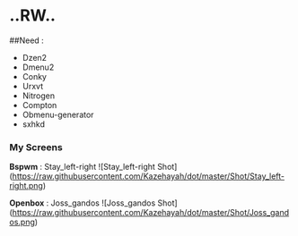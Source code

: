 ..RW..
=============

##Need :
+ Dzen2	
+ Dmenu2
+ Conky
+ Urxvt
+ Nitrogen
+ Compton 
+ Obmenu-generator
+ sxhkd

### My Screens
**Bspwm** : Stay_left-right
![Stay_left-right Shot] (https://raw.githubusercontent.com/Kazehayah/dot/master/Shot/Stay_left-right.png)

**Openbox** : Joss_gandos
![Joss_gandos Shot] (https://raw.githubusercontent.com/Kazehayah/dot/master/Shot/Joss_gandos.png)